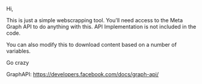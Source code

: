Hi, 


This is just a simple webscrapping tool. You'll need access to the Meta Graph API to do anything with this. API Implementation is not included in the code. 

You can also modify this to download content based on a number of variables. 

Go crazy

GraphAPI: https://developers.facebook.com/docs/graph-api/